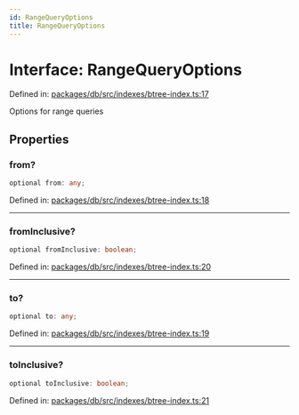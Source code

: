 ```yaml
---
id: RangeQueryOptions
title: RangeQueryOptions
---
```


<!-- DO NOT EDIT: this page is autogenerated from the type comments -->

# Interface: RangeQueryOptions

Defined in: [packages/db/src/indexes/btree-index.ts:17](https://github.com/TanStack/db/blob/main/packages/db/src/indexes/btree-index.ts#L17)

Options for range queries

## Properties

### from?

```ts
optional from: any;
```

Defined in: [packages/db/src/indexes/btree-index.ts:18](https://github.com/TanStack/db/blob/main/packages/db/src/indexes/btree-index.ts#L18)

***

### fromInclusive?

```ts
optional fromInclusive: boolean;
```

Defined in: [packages/db/src/indexes/btree-index.ts:20](https://github.com/TanStack/db/blob/main/packages/db/src/indexes/btree-index.ts#L20)

***

### to?

```ts
optional to: any;
```

Defined in: [packages/db/src/indexes/btree-index.ts:19](https://github.com/TanStack/db/blob/main/packages/db/src/indexes/btree-index.ts#L19)

***

### toInclusive?

```ts
optional toInclusive: boolean;
```

Defined in: [packages/db/src/indexes/btree-index.ts:21](https://github.com/TanStack/db/blob/main/packages/db/src/indexes/btree-index.ts#L21)
